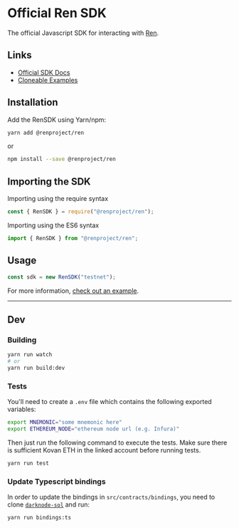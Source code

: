 # Official Ren SDK

The official Javascript SDK for interacting with [Ren](https://renproject.io).

## Links

* [Official SDK Docs](https://app.gitbook.com/@renproject/s/developers)
* [Cloneable Examples](https://github.com/republicprotocol/dex-demo)

## Installation

Add the RenSDK using Yarn/npm:

```bash
yarn add @renproject/ren
```
or
```bash
npm install --save @renproject/ren
```

## Importing the SDK

Importing using the require syntax

```javascript
const { RenSDK } = require("@renproject/ren");
```

Importing using the ES6 syntax

```javascript
import { RenSDK } from "@renproject/ren";
```

## Usage

```javascript
const sdk = new RenSDK("testnet");
```

For more information, [check out an example](https://app.gitbook.com/@renproject/s/developers/examples/bitcoin-payments).

<hr />

## Dev

### Building

```bash
yarn run watch
# or
yarn run build:dev
```

### Tests

You'll need to create a `.env` file which contains the following exported variables:

```bash
export MNEMONIC="some mnemonic here"
export ETHEREUM_NODE="ethereum node url (e.g. Infura)"
```

Then just run the following command to execute the tests. Make sure there is sufficient Kovan ETH in the linked account before running tests.

```bash
yarn run test
```

### Update Typescript bindings

In order to update the bindings in `src/contracts/bindings`, you need to clone [`darknode-sol`](https://github.com/renproject/darknode-sol) and run:

```bash
yarn run bindings:ts
```
